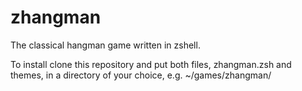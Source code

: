 # zhangman

The classical hangman game written in zshell.

To install clone this repository and put both files, zhangman.zsh and themes, in a directory of your choice, e.g. ~/games/zhangman/
